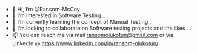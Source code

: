 - 👋 Hi, I’m @Ransom-McCoy
- 👀 I’m interested in Software Testing...
- 🌱 I’m currently learning the concept of Manual Testing...
- 💞️ I’m looking to collaborate on Software testing projects and the likes ...
- 📫 You can reach me via mail ransomolukotun@gmail.com or via LinkedIn @ https://www.linkedin.com/in/ransom-olukotun/

<!---
Ransom-McCoy/Ransom-McCoy is a ✨ special ✨ repository because its `README.md` (this file) appears on your GitHub profile.
You can click the Preview link to take a look at your changes.
--->
